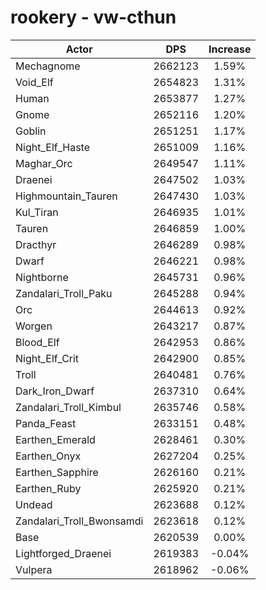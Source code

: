 # rookery - vw-cthun
| Actor | DPS | Increase |
|---|:---:|:---:|
|Mechagnome|2662123|1.59%|
|Void_Elf|2654823|1.31%|
|Human|2653877|1.27%|
|Gnome|2652116|1.20%|
|Goblin|2651251|1.17%|
|Night_Elf_Haste|2651009|1.16%|
|Maghar_Orc|2649547|1.11%|
|Draenei|2647502|1.03%|
|Highmountain_Tauren|2647430|1.03%|
|Kul_Tiran|2646935|1.01%|
|Tauren|2646859|1.00%|
|Dracthyr|2646289|0.98%|
|Dwarf|2646221|0.98%|
|Nightborne|2645731|0.96%|
|Zandalari_Troll_Paku|2645288|0.94%|
|Orc|2644613|0.92%|
|Worgen|2643217|0.87%|
|Blood_Elf|2642953|0.86%|
|Night_Elf_Crit|2642900|0.85%|
|Troll|2640481|0.76%|
|Dark_Iron_Dwarf|2637310|0.64%|
|Zandalari_Troll_Kimbul|2635746|0.58%|
|Panda_Feast|2633151|0.48%|
|Earthen_Emerald|2628461|0.30%|
|Earthen_Onyx|2627204|0.25%|
|Earthen_Sapphire|2626160|0.21%|
|Earthen_Ruby|2625920|0.21%|
|Undead|2623688|0.12%|
|Zandalari_Troll_Bwonsamdi|2623618|0.12%|
|Base|2620539|0.00%|
|Lightforged_Draenei|2619383|-0.04%|
|Vulpera|2618962|-0.06%|
